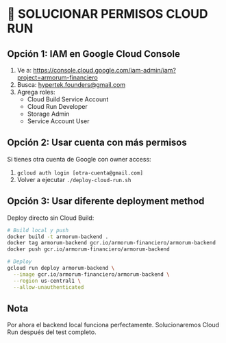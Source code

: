# 🔧 SOLUCIONAR PERMISOS CLOUD RUN

## Opción 1: IAM en Google Cloud Console
1. Ve a: https://console.cloud.google.com/iam-admin/iam?project=armorum-financiero
2. Busca: hypertek.founders@gmail.com
3. Agrega roles:
   - Cloud Build Service Account
   - Cloud Run Developer
   - Storage Admin
   - Service Account User

## Opción 2: Usar cuenta con más permisos
Si tienes otra cuenta de Google con owner access:
1. `gcloud auth login [otra-cuenta@gmail.com]`
2. Volver a ejecutar `./deploy-cloud-run.sh`

## Opción 3: Usar diferente deployment method
Deploy directo sin Cloud Build:

```bash
# Build local y push
docker build -t armorum-backend .
docker tag armorum-backend gcr.io/armorum-financiero/armorum-backend
docker push gcr.io/armorum-financiero/armorum-backend

# Deploy
gcloud run deploy armorum-backend \
  --image gcr.io/armorum-financiero/armorum-backend \
  --region us-central1 \
  --allow-unauthenticated
```

## Nota
Por ahora el backend local funciona perfectamente. 
Solucionaremos Cloud Run después del test completo.
